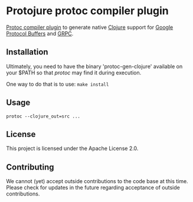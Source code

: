 # Protojure protoc compiler plugin

[Protoc compiler plugin](https://developers.google.com/protocol-buffers/docs/reference/other) to generate native [Clojure](https://clojure.org/) support for [Google Protocol Buffers](https://developers.google.com/protocol-buffers/) and [GRPC](https://grpc.io/).

## Installation

Ultimately, you need to have the binary 'protoc-gen-clojure' available on your $PATH so that _protoc_ may find it during execution.

One way to do that is to use:
```make install```

## Usage

```protoc --clojure_out=src ...```

## License

This project is licensed under the Apache License 2.0.

## Contributing

We cannot (yet) accept outside contributions to the code base at this time.  Please check for updates in the future regarding acceptance of outside contributions.
